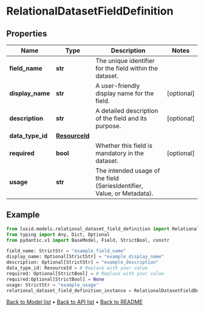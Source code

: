 # RelationalDatasetFieldDefinition

## Properties
Name | Type | Description | Notes
------------ | ------------- | ------------- | -------------
**field_name** | **str** | The unique identifier for the field within the dataset. | 
**display_name** | **str** | A user-friendly display name for the field. | [optional] 
**description** | **str** | A detailed description of the field and its purpose. | [optional] 
**data_type_id** | [**ResourceId**](ResourceId.md) |  | 
**required** | **bool** | Whether this field is mandatory in the dataset. | [optional] 
**usage** | **str** | The intended usage of the field (SeriesIdentifier, Value, or Metadata). | 
## Example

```python
from lusid.models.relational_dataset_field_definition import RelationalDatasetFieldDefinition
from typing import Any, Dict, Optional
from pydantic.v1 import BaseModel, Field, StrictBool, constr

field_name: StrictStr = "example_field_name"
display_name: Optional[StrictStr] = "example_display_name"
description: Optional[StrictStr] = "example_description"
data_type_id: ResourceId = # Replace with your value
required: Optional[StrictBool] = # Replace with your value
required:Optional[StrictBool] = None
usage: StrictStr = "example_usage"
relational_dataset_field_definition_instance = RelationalDatasetFieldDefinition(field_name=field_name, display_name=display_name, description=description, data_type_id=data_type_id, required=required, usage=usage)

```

[Back to Model list](../README.md#documentation-for-models) &#8226; [Back to API list](../README.md#documentation-for-api-endpoints) &#8226; [Back to README](../README.md)

